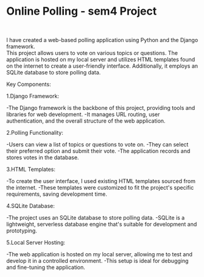 # Online Polling - sem4 Project

<br>

I have created a web-based polling application using Python and the Django framework. <br>
This project allows users to vote on various topics or questions.
The application is hosted on my local server and utilizes HTML templates found on the internet to create a user-friendly interface. Additionally, it employs an SQLite database to store polling data.

Key Components:

1.Django Framework:

-The Django framework is the backbone of this project, providing tools and libraries for web development.
-It manages URL routing, user authentication, and the overall structure of the web application.

2.Polling Functionality:

-Users can view a list of topics or questions to vote on.
-They can select their preferred option and submit their vote.
-The application records and stores votes in the database.

3.HTML Templates:

-To create the user interface, I used existing HTML templates sourced from the internet.
-These templates were customized to fit the project's specific requirements, saving development time.

4.SQLite Database:

-The project uses an SQLite database to store polling data.
-SQLite is a lightweight, serverless database engine that's suitable for development and prototyping.

5.Local Server Hosting:

-The web application is hosted on my local server, allowing me to test and develop it in a controlled environment.
-This setup is ideal for debugging and fine-tuning the application.
